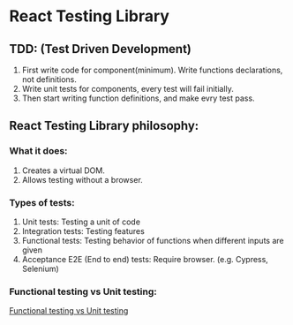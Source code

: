 # React Testing Library

## TDD: (Test Driven Development)

1. First write code for component(minimum). Write functions declarations, not definitions.
2. Write unit tests for components, every test will fail initially.
3. Then start writing function definitions, and make evry test pass.

## React Testing Library philosophy:

### What it does:

1. Creates a virtual DOM.
2. Allows testing without a browser.

### Types of tests:

1. Unit tests: Testing a unit of code
2. Integration tests: Testing features
3. Functional tests: Testing behavior of functions when different inputs are given
4. Acceptance E2E (End to end) tests: Require browser. (e.g. Cypress, Selenium)

### Functional testing vs Unit testing:

[Functional testing vs Unit testing]("./FunctionalVsUnit.jpeg")
